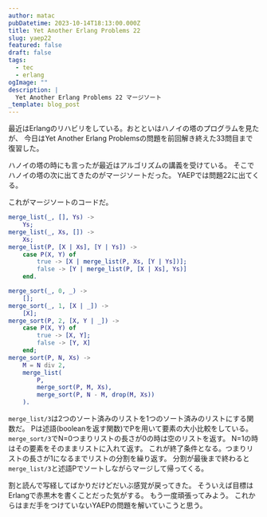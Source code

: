 ```yaml
---
author: matac
pubDatetime: 2023-10-14T18:13:00.000Z
title: Yet Another Erlang Problems 22
slug: yaep22
featured: false
draft: false
tags:
  - tec
  - erlang
ogImage: ""
description: |
  Yet Another Erlang Problems 22 マージソート
_template: blog_post
---
```


最近はErlangのリハビリをしている。おとといはハノイの塔のプログラムを見たが、
今日はYet Another Erlang Problemsの問題を前回解き終えた33問目まで復習した。

ハノイの塔の時にも言ったが最近はアルゴリズムの講義を受けている。
そこでハノイの塔の次に出てきたのがマージソートだった。
YAEPでは問題22に出てくる。

これがマージソートのコードだ。

```erlang
merge_list(_, [], Ys) ->
    Ys;
merge_list(_, Xs, []) ->
    Xs;
merge_list(P, [X | Xs], [Y | Ys]) ->
    case P(X, Y) of
        true -> [X | merge_list(P, Xs, [Y | Ys])];
        false -> [Y | merge_list(P, [X | Xs], Ys)]
    end.

merge_sort(_, 0, _) ->
    [];
merge_sort(_, 1, [X | _]) ->
    [X];
merge_sort(P, 2, [X, Y | _]) ->
    case P(X, Y) of
        true -> [X, Y];
        false -> [Y, X]
    end;
merge_sort(P, N, Xs) ->
    M = N div 2,
    merge_list(
        P,
        merge_sort(P, M, Xs),
        merge_sort(P, N - M, drop(M, Xs))
    ).
```

`merge_list/3`は2つのソート済みのリストを1つのソート済みのリストにする関数だ。
Pは述語(booleanを返す関数)でPを用いて要素の大小比較をしている。
`merge_sort/3`でN=0つまりリストの長さが0の時は空のリストを返す。
N=1の時はその要素をそのままリストに入れて返す。
これが終了条件となる。つまりリストの長さが1になるまでリストの分割を繰り返す。
分割が最後まで終わると`merge_list/3`と述語Pでソートしながらマージして帰ってくる。

割と読んで写経してばかりだけどだいぶ感覚が戻ってきた。
そういえば目標はErlangで赤黒木を書くことだった気がする。
もう一度頑張ってみよう。
これからはまだ手をつけていないYAEPの問題を解いていこうと思う。
